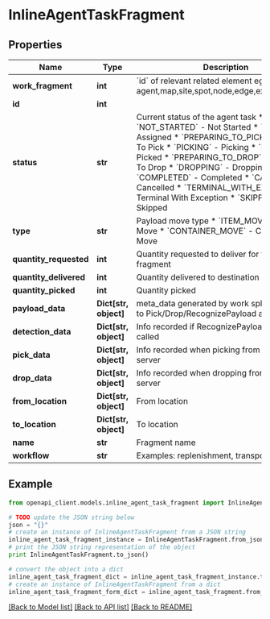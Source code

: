 # InlineAgentTaskFragment


## Properties
Name | Type | Description | Notes
------------ | ------------- | ------------- | -------------
**work_fragment** | **int** | &#x60;id&#x60; of relevant related element eg: agent,map,site,spot,node,edge,external_device | [optional] 
**id** | **int** |  | [optional] 
**status** | **str** | Current status of the agent task  * &#x60;NOT_STARTED&#x60; - Not Started * &#x60;ASSIGNED&#x60; - Assigned * &#x60;PREPARING_TO_PICK&#x60; - Preparing To Pick * &#x60;PICKING&#x60; - Picking * &#x60;PICKED&#x60; - Picked * &#x60;PREPARING_TO_DROP&#x60; - Preparing To Drop * &#x60;DROPPING&#x60; - Dropping * &#x60;COMPLETED&#x60; - Completed * &#x60;CANCELLED&#x60; - Cancelled * &#x60;TERMINAL_WITH_EXCEPTION&#x60; - Terminal With Exception * &#x60;SKIPPED&#x60; - Skipped | [optional] 
**type** | **str** | Payload move type  * &#x60;ITEM_MOVE&#x60; - Item Move * &#x60;CONTAINER_MOVE&#x60; - Container Move | [optional] 
**quantity_requested** | **int** | Quantity requested to deliver for this task fragment | [optional] 
**quantity_delivered** | **int** | Quantity delivered to destination | [optional] 
**quantity_picked** | **int** | Quantity picked | [optional] 
**payload_data** | **Dict[str, object]** | meta_data generated by work splitter to pass to Pick/Drop/RecognizePayload actions | [optional] 
**detection_data** | **Dict[str, object]** | Info recorded if RecognizePayload action is called | [optional] 
**pick_data** | **Dict[str, object]** | Info recorded when picking from PickDrop server | [optional] 
**drop_data** | **Dict[str, object]** | Info recorded when dropping from PickDrop server | [optional] 
**from_location** | **Dict[str, object]** | From location | [optional] 
**to_location** | **Dict[str, object]** | To location | [optional] 
**name** | **str** | Fragment name | [optional] 
**workflow** | **str** | Examples: replenishment, transport | [optional] 

## Example

```python
from openapi_client.models.inline_agent_task_fragment import InlineAgentTaskFragment

# TODO update the JSON string below
json = "{}"
# create an instance of InlineAgentTaskFragment from a JSON string
inline_agent_task_fragment_instance = InlineAgentTaskFragment.from_json(json)
# print the JSON string representation of the object
print InlineAgentTaskFragment.to_json()

# convert the object into a dict
inline_agent_task_fragment_dict = inline_agent_task_fragment_instance.to_dict()
# create an instance of InlineAgentTaskFragment from a dict
inline_agent_task_fragment_form_dict = inline_agent_task_fragment.from_dict(inline_agent_task_fragment_dict)
```
[[Back to Model list]](../README.md#documentation-for-models) [[Back to API list]](../README.md#documentation-for-api-endpoints) [[Back to README]](../README.md)


